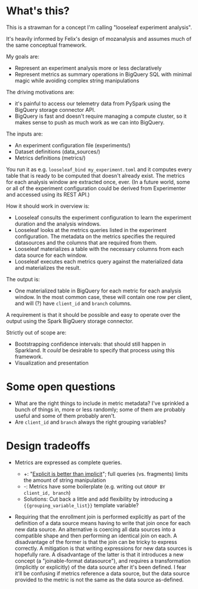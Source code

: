 # What's this?

This is a strawman for a concept I'm calling "looseleaf experiment analysis".

It's heavily informed by Felix's design of mozanalysis
and assumes much of the same conceptual framework.

My goals are:
- Represent an experiment analysis more or less declaratively
- Represent metrics as summary operations in BigQuery SQL with minimal magic
  while avoiding complex string manipulations

The driving motivations are:
- it's painful to access our telemetry data from PySpark
  using the BigQuery storage connector API.
- BigQuery is fast and doesn't require managing a compute cluster,
  so it makes sense to push as much work as we can into BigQuery.

The inputs are:
- An experiment configuration file (experiments/)
- Dataset definitions (data\_sources/)
- Metrics definitions (metrics/)

You run it as e.g. `looseleaf_bind my_experiment.toml`
and it computes every table that is ready to be computed that doesn't already exist.
The metrics for each analysis window are extracted once, ever.
(In a future world, some or all of the experiment configuration
could be derived from Experimenter and accessed using its REST API.)

How it should work in overview is:
- Looseleaf consults the experiment configuration to learn the experiment duration and the
  analysis windows.
- Looseleaf looks at the metrics queries listed in the experiment configuration.
  The metadata on the metrics specifies the required datasources
  and the columns that are required from them.
- Looseleaf materializes a table with the necessary columns from each data source for each window.
- Looseleaf executes each metrics query against the materialized data and materializes the result.

The output is:
- One materialized table in BigQuery for each metric for each analysis window.
  In the most common case, these will contain one row per client,
  and will (?) have `client_id` and `branch` columns.

A requirement is that it should be possible and easy to operate over the output
using the Spark BigQuery storage connector.

Strictly out of scope are:
- Bootstrapping confidence intervals: that should still happen in Sparkland.
  It _could_ be desirable to specify that process using this framework.
- Visualization and presentation

# Some open questions

- What are the right things to include in metric metadata?
  I've sprinkled a bunch of things in, more or less randomly;
  some of them are probably useful and some of them probably aren't.
- Are `client_id` and `branch` always the right grouping variables?

# Design tradeoffs

- Metrics are expressed as complete queries.
  - +: "[Explicit is better than implicit][pep20]";
    full queries (vs. fragments) limits the amount of string manipulation
  - -: Metrics have some boilerplate (e.g. writing out `GROUP BY client_id, branch`)
  - Solutions: Cut back a little and add flexibility by introducing a `{{grouping_variable_list}}`
    template variable?

- Requiring that the enrollment join is performed explicitly
  as part of the definition of a data source
  means having to write that join once for each new data source.
  An alternative is coercing all data sources into a compatible shape
  and then performing an identical join on each.
  A disadvantage of the former is that the join can be tricky to express correctly.
  A mitigation is that writing expressions for new data sources is hopefully rare.
  A disadvantage of the latter is that it introduces a new concept (a "joinable-format datasource"),
  and requires a transformation (implicitly or explicitly) of the data source
  after it's been defined.
  I fear it'll be confusing if metrics reference a data source,
  but the data source provided to the metric is not the same as the data source as-defined.

[pep20]: https://www.python.org/dev/peps/pep-0020/
